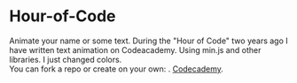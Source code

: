 # Hour-of-Code
Animate your name or some text. During the "Hour of Code" two years ago I have written text animation on Codeacademy. Using min.js and other libraries. I just changed colors. <br>
You can fork a repo or create on your own:  .
<a href="http://www.codecademy.com/en/goals/animate-your-name">Codecademy</a>.
